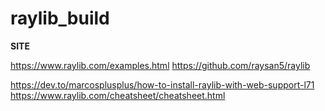 # raylib_build



**SITE**



https://www.raylib.com/examples.html
https://github.com/raysan5/raylib

https://dev.to/marcosplusplus/how-to-install-raylib-with-web-support-l71
https://www.raylib.com/cheatsheet/cheatsheet.html




